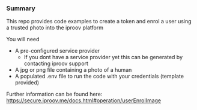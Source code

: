 
### Summary

This repo provides code examples to create a token and enrol a user using a trusted photo into the iproov platform

You will need 
* A pre-configured service provider 
  * If you dont have a service provider yet this can be generated by contacting iproov support
* A jpg or png file containing a photo of a human
* A populated .env file to run the code with your credentials (template provided)

Further information can be found here: https://secure.iproov.me/docs.html#operation/userEnrolImage

